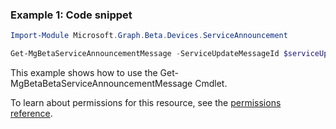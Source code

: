 ### Example 1: Code snippet

```powershellImport-Module Microsoft.Graph.Beta.Devices.ServiceAnnouncement

Get-MgBetaServiceAnnouncementMessage -ServiceUpdateMessageId $serviceUpdateMessageId
```
This example shows how to use the Get-MgBetaBetaServiceAnnouncementMessage Cmdlet.
To learn about permissions for this resource, see the [permissions reference](/graph/permissions-reference).

